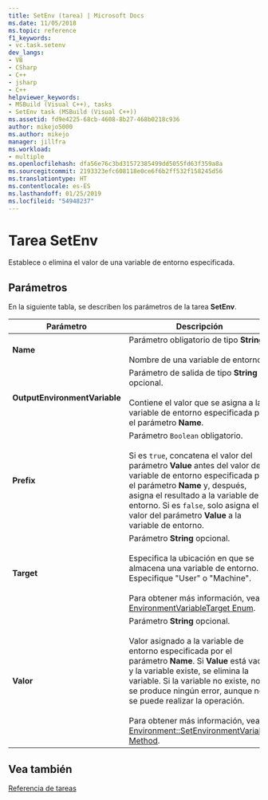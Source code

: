 ```yaml
---
title: SetEnv (tarea) | Microsoft Docs
ms.date: 11/05/2018
ms.topic: reference
f1_keywords:
- vc.task.setenv
dev_langs:
- VB
- CSharp
- C++
- jsharp
- C++
helpviewer_keywords:
- MSBuild (Visual C++), tasks
- SetEnv task (MSBuild (Visual C++))
ms.assetid: fd9e4225-68cb-4608-8b27-468b0218c936
author: mikejo5000
ms.author: mikejo
manager: jillfra
ms.workload:
- multiple
ms.openlocfilehash: dfa56e76c3bd31572385499dd5055fd63f359a8a
ms.sourcegitcommit: 2193323efc608118e0ce6f6b2ff532f158245d56
ms.translationtype: HT
ms.contentlocale: es-ES
ms.lasthandoff: 01/25/2019
ms.locfileid: "54948237"
---
```

# <a name="setenv-task"></a>Tarea SetEnv
Establece o elimina el valor de una variable de entorno especificada.  
  
## <a name="parameters"></a>Parámetros  
 En la siguiente tabla, se describen los parámetros de la tarea **SetEnv**.  
  
|Parámetro|Descripción|  
|---------------|-----------------|  
|**Name**|Parámetro obligatorio de tipo **String**.<br /><br /> Nombre de una variable de entorno.|  
|**OutputEnvironmentVariable**|Parámetro de salida de tipo **String** opcional.<br /><br /> Contiene el valor que se asigna a la variable de entorno especificada por el parámetro **Name**.|  
|**Prefix**|Parámetro `Boolean` obligatorio.<br /><br /> Si es `true`, concatena el valor del parámetro **Value** antes del valor de la variable de entorno especificada por el parámetro **Name** y, después, asigna el resultado a la variable de entorno. Si es `false`, solo asigna el valor del parámetro **Value** a la variable de entorno.|  
|**Target**|Parámetro **String** opcional.<br /><br /> Especifica la ubicación en que se almacena una variable de entorno. Especifique "User" o "Machine".<br /><br /> Para obtener más información, vea [EnvironmentVariableTarget Enum](xref:System.EnvironmentVariableTarget).|  
|**Valor**|Parámetro **String** opcional.<br /><br /> Valor asignado a la variable de entorno especificada por el parámetro **Name**. Si **Value** está vacío y la variable existe, se elimina la variable. Si la variable no existe, no se produce ningún error, aunque no se puede realizar la operación.<br /><br /> Para obtener más información, vea [Environment::SetEnvironmentVariable Method](xref:System.Environment.SetEnvironmentVariable%2A).|  
  
## <a name="see-also"></a>Vea también  
 [Referencia de tareas](../msbuild/msbuild-task-reference.md)